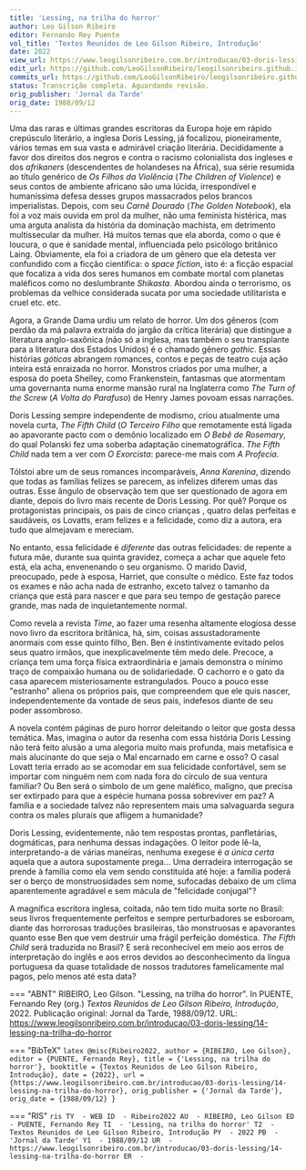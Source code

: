 ```yaml
---
title: 'Lessing, na trilha do horror'
author: Leo Gilson Ribeiro
editor: Fernando Rey Puente
vol_title: 'Textos Reunidos de Leo Gilson Ribeiro, Introdução'
date: 2022
view_url: https://www.leogilsonribeiro.com.br/introducao/03-doris-lessing/14-lessing-na-trilha-do-horror
edit_url: https://github.com/LeoGilsonRibeiro/leogilsonribeiro.github.io/edit/main//docs/markdown/introducao/03-doris-lessing/14-lessing-na-trilha-do-horror.md
commits_url: https://github.com/LeoGilsonRibeiro/leogilsonribeiro.github.io/commits/main/docs/markdown/introducao/03-doris-lessing/14-lessing-na-trilha-do-horror.md
status: Transcrição completa. Aguardando revisão.
orig_publisher: 'Jornal da Tarde'
orig_date: 1988/09/12
---
```


Uma das raras e últimas grandes escritoras da Europa hoje em rápido crepúsculo literário, a inglesa Doris Lessing, já focalizou, pioneiramente, vários temas em sua vasta e admirável criação literária. Decididamente a favor dos direitos dos negros e contra o racismo colonialista dos ingleses e dos *afrikaners* (descendentes de holandeses na África), sua série resumida ao título genérico de *Os Filhos da Violência* (*The Children of Violence*) e seus contos de ambiente africano são uma lúcida, irrespondível e humaníssima defesa desses grupos massacrados pelos brancos imperialistas. Depois, com seu *Carnê Dourado* (*The Golden Notebook*), ela foi a voz mais ouvida em prol da mulher, não uma feminista histérica, mas uma arguta analista da história da dominação machista, em detrimento multissecular da mulher. Há muitos temas que ela aborda, como o que é loucura, o que é sanidade mental, influenciada pelo psicólogo britânico Laing. Obviamente, ela foi a criadora de um gênero que ela detesta ver confundido com a ficção científica: o *space fiction*, isto é: a ficção espacial que focaliza a vida dos seres humanos em combate mortal com planetas maléficos como no deslumbrante *Shikasta*. Abordou ainda o terrorismo, os problemas da velhice considerada sucata por uma sociedade utilitarista e cruel etc. etc.

Agora, a Grande Dama urdiu um relato de horror. Um dos gêneros (com perdão da má palavra extraída do jargão da crítica literária) que distingue a literatura anglo-saxônica (não só a inglesa, mas também o seu transplante para a literatura dos Estados Unidos) é o chamado gênero *gothic*. Essas histórias *góticas* abrangem romances, contos e peças de teatro cuja ação inteira está enraizada no horror. Monstros criados por uma mulher, a esposa do poeta Shelley, como Frankenstein, fantasmas que atormentam uma governanta numa enorme mansão rural na Inglaterra como *The Turn of the Screw* (*A Volta do Parafuso*) de Henry James povoam essas narrações.

Doris Lessing sempre independente de modismo, criou atualmente uma novela curta, *The Fifth Child* (*O Terceiro Filho* que remotamente está ligada ao apavorante pacto com o demônio localizado em *O Bebê de Rosemary*, do qual Polanski fez uma soberba adaptação cinematográfica. *The Fifth Child* nada tem a ver com *O Exorcista*: parece-me mais com *A Profecia*.

Tólstoi abre um de seus romances incomparáveis, *Anna Karenina*, dizendo que todas as famílias felizes se parecem, as infelizes diferem umas das outras. Esse ângulo de observação tem que ser questionado de agora em diante, depois do livro mais recente de Doris Lessing. Por quê? Porque os protagonistas principais, os pais de cinco crianças , quatro delas perfeitas e saudáveis, os Lovatts, eram felizes e a felicidade, como diz a autora, era tudo que almejavam e mereciam.

No entanto, essa felicidade é *diferente* das outras felicidades: de repente a futura mãe, durante sua quinta gravidez, começa a achar que aquele feto está, ela acha, envenenando o seu organismo. O marido David, preocupado, pede à esposa, Harriet, que consulte o médico. Este faz todos os exames e não acha nada de estranho, exceto talvez o tamanho da criança que está para nascer e que para seu tempo de gestação parece grande, mas nada de inquietantemente normal.

Como revela a revista *Time*, ao fazer uma resenha altamente elogiosa desse novo livro da escritora britânica, há, sim, coisas assustadoramente anormais com esse quinto filho, Ben. Ben é instintivamente evitado pelos seus quatro irmãos, que inexplicavelmente têm medo dele. Precoce, a criança tem uma força física extraordinária e jamais demonstra o mínimo traço de compaixão humana ou de solidariedade. O cachorro e o gato da casa aparecem misteriosamente estrangulados. Pouco a pouco esse "estranho" aliena os próprios pais, que compreendem que ele quis nascer, independentemente da vontade de seus pais, indefesos diante de seu poder assombroso.

A novela contém páginas de puro horror deleitando o leitor que gosta dessa temática. Mas, imagina o autor da resenha com essa história Doris Lessing não terá feito alusão a uma alegoria muito mais profunda, mais metafísica e mais alucinante do que seja o Mal encarnado em carne e osso? O casal Lovatt teria errado ao se acomodar em sua felicidade confortável, sem se importar com ninguém nem com nada fora do círculo de sua ventura familiar? Ou Ben será o símbolo de um gene maléfico, maligno, que precisa ser extirpado para que a espécie humana possa sobreviver em paz? A família e a sociedade talvez não representem mais uma salvaguarda segura contra os males plurais que afligem a humanidade?

Doris Lessing, evidentemente, não tem respostas prontas, panfletárias, dogmáticas, para nenhuma dessas indagações. O leitor pode lê-la, interpretando-a de várias maneiras, nenhuma exegese é *a única certa* aquela que a autora supostamente prega\... Uma derradeira interrogação se prende à família como ela vem sendo constituída até hoje: a família poderá ser o berço de monstruosidades sem nome, sufocadas debaixo de um clima aparentemente agradável e sem mácula de "felicidade conjugal"?

A magnífica escritora inglesa, coitada, não tem tido muita sorte no Brasil: seus livros frequentemente perfeitos e sempre perturbadores se esboroam, diante das horrorosas traduções brasileiras, tão monstruosas e apavorantes quanto esse Ben que vem destruir uma frágil perfeição doméstica. *The Fifth Child* será traduzida no Brasil? E será reconhecível em meio aos erros de interpretação do inglês e aos erros devidos ao desconhecimento da língua portuguesa da quase totalidade de nossos tradutores famelicamente mal pagos, pelo menos até esta data?


=== "ABNT"
    RIBEIRO, Leo Gilson. "Lessing, na trilha do horror". In PUENTE, Fernando Rey (org.) <em>Textos Reunidos de Leo Gilson Ribeiro, Introdução</em>, 2022. Publicação original: Jornal da Tarde, 1988/09/12. URL: <a href="stable_url">https://www.leogilsonribeiro.com.br/introducao/03-doris-lessing/14-lessing-na-trilha-do-horror</a>

=== "BibTeX"
    ```latex
    @misc{Ribeiro2022,
    author = {RIBEIRO, Leo Gilson},
    editor = {PUENTE, Fernando Rey},
    title = {'Lessing, na trilha do horror'},
    booktitle = {Textos Reunidos de Leo Gilson Ribeiro, Introdução},
    date = {2022},
    url = {https://www.leogilsonribeiro.com.br/introducao/03-doris-lessing/14-lessing-na-trilha-do-horror},
    orig_publisher = {'Jornal da Tarde'},
    orig_date = {1988/09/12}
    }
    ```

=== "RIS"
    ```ris
    TY  - WEB
    ID  - Ribeiro2022
    AU  - RIBEIRO, Leo Gilson
    ED  - PUENTE, Fernando Rey
    TI  - 'Lessing, na trilha do horror'
    T2  - Textos Reunidos de Leo Gilson Ribeiro, Introdução
    PY  - 2022
    PB  - 'Jornal da Tarde'
    Y1  - 1988/09/12
    UR  - https://www.leogilsonribeiro.com.br/introducao/03-doris-lessing/14-lessing-na-trilha-do-horror
    ER  - 
    ```
